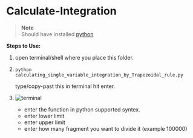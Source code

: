 # Calculate-Integration

> **Note** <br/>
>Should have installed [python](https://www.python.org/downloads/)
 
**Steps to Use:**

1. open terminal/shell where you place this folder.
2. ```
   python calculating_single_variable_integration_by_Trapezoidal_rule.py
   ```
   
   type/copy-past this in terminal hit enter.
   
4. ![terminal](terminal.png)

   - enter the function in python supported  syntex.
   - enter lower limit
   - enter upper limit
   - enter how many fragment you want to divide it (example 100000)
